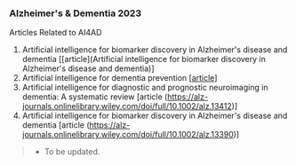 ### Alzheimer's & Dementia 2023
Articles Related to AI4AD
1. Artificial intelligence for biomarker discovery in Alzheimer's disease and dementia [[article](Artificial intelligence for biomarker discovery in Alzheimer's disease and dementia)]
2. Artificial intelligence for dementia prevention [[article](https://alz-journals.onlinelibrary.wiley.com/doi/full/10.1002/alz.13463)]
3. Artificial intelligence for diagnostic and prognostic neuroimaging in dementia: A systematic review [article (https://alz-journals.onlinelibrary.wiley.com/doi/full/10.1002/alz.13412)]
4. Artificial intelligence for biomarker discovery in Alzheimer's disease and dementia [article (https://alz-journals.onlinelibrary.wiley.com/doi/full/10.1002/alz.13390)]
> * To be updated.
